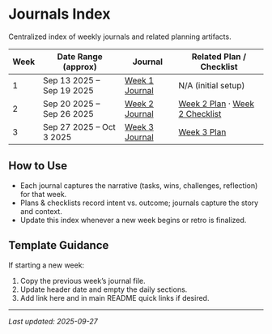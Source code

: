 # Journals Index

Centralized index of weekly journals and related planning artifacts.

| Week | Date Range (approx) | Journal | Related Plan / Checklist |
|------|---------------------|---------|--------------------------|
| 1 | Sep 13 2025 – Sep 19 2025 | [Week 1 Journal](./Week1-Journal.md) | N/A (initial setup) |
| 2 | Sep 20 2025 – Sep 26 2025 | [Week 2 Journal](./Week2-Journal.md) | [Week 2 Plan](../Weekly%20Plan%20Docs/week_2_plan_same_boat_honors_project_fall_2025.md) · [Week 2 Checklist](../Weekly%20Plan%20Docs/week_2_checklist_same_boat_honors_project_fall_2025.md) |
| 3 | Sep 27 2025 – Oct 3 2025 | [Week 3 Journal](./Week3-Journal.md) | [Week 3 Plan](../Weekly%20Plan%20Docs/week_3_plan_same_boat_honors_project_fall_2025.md) |

## How to Use
- Each journal captures the narrative (tasks, wins, challenges, reflection) for that week.
- Plans & checklists record intent vs. outcome; journals capture the story and context.
- Update this index whenever a new week begins or retro is finalized.

## Template Guidance
If starting a new week:
1. Copy the previous week’s journal file.
2. Update header date and empty the daily sections.
3. Add link here and in main README quick links if desired.

---
*Last updated: 2025-09-27*

